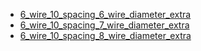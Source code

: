 * [6_wire_10_spacing_6_wire_diameter_extra](6_wire_10_spacing_6_wire_diameter_extra)
* [6_wire_10_spacing_7_wire_diameter_extra](6_wire_10_spacing_7_wire_diameter_extra)
* [6_wire_10_spacing_8_wire_diameter_extra](6_wire_10_spacing_8_wire_diameter_extra)
